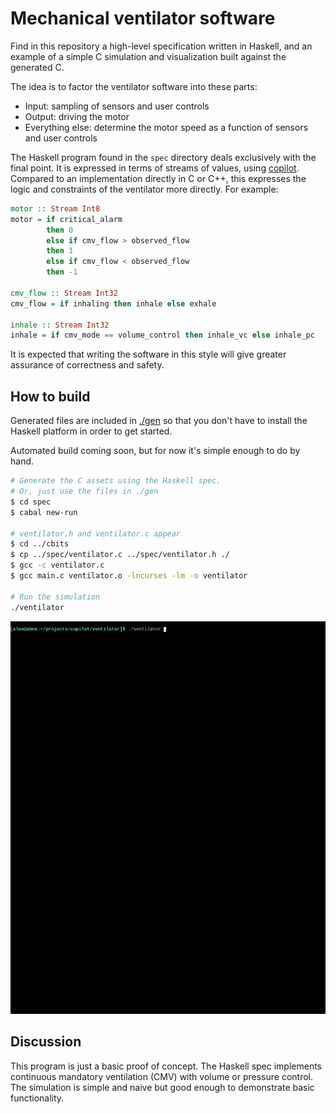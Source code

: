 # Mechanical ventilator software

Find in this repository a high-level specification written in Haskell, and an
example of a simple C simulation and visualization built against the generated
C.

The idea is to factor the ventilator software into these parts:

- Input: sampling of sensors and user controls
- Output: driving the motor
- Everything else: determine the motor speed as a function of sensors and
  user controls

The Haskell program found in the `spec` directory deals exclusively with the
final point. It is expressed in terms of streams of values, using
[copilot](https://copilot-language.github.io/). Compared to an implementation
directly in C or C++, this expresses the logic and constraints of the
ventilator more directly. For example:

```Haskell
motor :: Stream Int8
motor = if critical_alarm
        then 0
        else if cmv_flow > observed_flow
        then 1
        else if cmv_flow < observed_flow
        then -1

cmv_flow :: Stream Int32
cmv_flow = if inhaling then inhale else exhale

inhale :: Stream Int32
inhale = if cmv_mode == volume_control then inhale_vc else inhale_pc
```

It is expected that writing the software in this style will give greater
assurance of correctness and safety.

## How to build

Generated files are included in [./gen](./gen) so that you don't have to
install the Haskell platform in order to get started.

Automated build coming soon, but for now it's simple enough to do by hand.

```sh
# Generate the C assets using the Haskell spec.
# Or, just use the files in ./gen
$ cd spec
$ cabal new-run

# ventilator.h and ventilator.c appear
$ cd ../cbits
$ cp ../spec/ventilator.c ../spec/ventilator.h ./
$ gcc -c ventilator.c
$ gcc main.c ventilator.o -lncurses -lm -o ventilator

# Run the simulation
./ventilator
```

![demo](demo.gif)

## Discussion

This program is just a basic proof of concept. The Haskell spec implements
continuous mandatory ventilation (CMV) with volume or pressure control. The
simulation is simple and naive but good enough to demonstrate basic
functionality.
